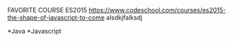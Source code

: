 FAVORITE COURSE ES2015
https://www.codeschool.com/courses/es2015-the-shape-of-javascript-to-come
alsdkjfalksdj





*Java
*Javascript
